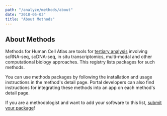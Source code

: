 ```yaml
---
path: "/analyze/methods/about"	
date: "2018-05-03"	
title: "About Methods"
---
```


## About Methods
Methods for Human Cell Atlas are tools for [tertiary analysis](learn/userguides/tertiary-analysis) involving scRNA-seq, scDNA-seq, in situ transcriptomics, multi-modal and other computational biology approaches.  This registry lists packages for such methods.

You can use methods packages by following the installation and usage instructions in the method's detail page.  Portal developers can also find instructions for integrating these methods into an app on each method's detail page.

If you are a methodologist and want to add your software to this list, [submit your package](https://github.com/HumanCellAtlas/data-portal-content/issues/new/?with-methods-package-submission-issue-template)!
